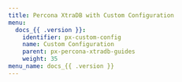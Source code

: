 ```yaml
---
title: Percona XtraDB with Custom Configuration
menu:
  docs_{{ .version }}:
    identifier: px-custom-config
    name: Custom Configuration
    parent: px-percona-xtradb-guides
    weight: 35
menu_name: docs_{{ .version }}
---
```

